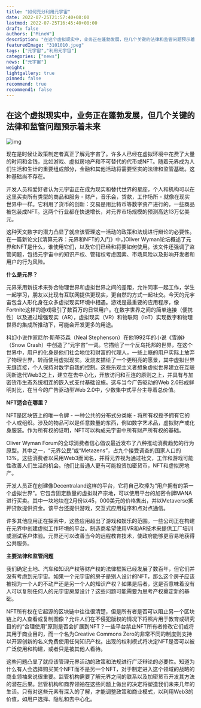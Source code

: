 ```yaml
---
title: "如何充分利用元宇宙"
date: 2022-07-25T21:57:40+08:00
lastmod: 2022-07-25T16:45:40+08:00
draft: false
authors: ["MineW"]
description: "在这个虚拟现实中，业务正在蓬勃发展，但几个关键的法律和监管问题预示着未来。"
featuredImage: "3101010.jpeg"
tags: ["元宇宙","利用元宇宙"]
categories: ["news"]
news: ["元宇宙"]
weight: 
lightgallery: true
pinned: false
recommend: true
recommend1: false
---
```


## 在这个虚拟现实中，业务正在蓬勃发展，但几个关键的法律和监管问题预示着未来

![img](https://www.oliverwymanforum.com/future-of-money/2022/may/how-to-make-the-most-out-of-the-metaverse/_jcr_content/banner.coreimg.jpeg/1652730500787/metaverse-image.jpeg)

现在是时候让政策制定者真正了解元宇宙了。许多人已经在虚拟环境中花费了大量的时间和金钱，比如游戏、虚拟房地产和不可替代的代币或NFT。随着元界成为人们生活和生计的重要组成部分，金融和其他活动将需要坚实的法律和监管基础。这种基础尚不存在。

开发人员和爱好者认为元宇宙正在成为现实和替代世界的星座，个人和机构可以在这里买卖所有类型的商品和服务 - 财产，音乐会，贷款，工作场所 - 就像在现实世界中一样。它利用了货币的创新：交易是用比特币等数字资产进行的，一些商品被包装成NFT。这两个行业都在快速增长，对元界市场规模的预测高达13万亿美元。

这种天文数字的潜力凸显了就应该管理这一活动的政策和法规进行辩论的必要性。在一篇新论文[《清算元界：元界和NFT的入门》中，]Oliver Wyman论坛概述了元界和NFT是什么，谁使用它们，以及它们已经和将要如何使用。该文件还强调了监管问题，包括元宇宙中的知识产权、管辖权考虑因素、市场风险以及影响开发者和用户的行为风险。


**什么是元界？**

元界采用新技术来弥合物理世界和虚拟世界之间的差距，允许同事一起工作，学生一起学习，朋友以比现有互联网提供更现实，更自然的方式一起社交。今天的元宇宙包含人形化身在众多虚拟现实环境中相遇。游戏是最重要的应用程序，像Fortnite这样的游戏吸引了数百万的日常用户。在数字世界之间的简单连接（便携性）以及通过增强现实（AR），虚拟现实（VR）和物联网（IoT）实现数字和物理世界的集成所推动下，可能会开发更多的用途。

科幻小说作家尼尔·斯蒂芬森（Neal Stephenson）在他1992年的小说《雪崩》（Snow Crash）中创造了“元宇宙”一词。它描绘了一个反乌托邦的世界，在这个世界中，用户的化身是他们社会地位和财富的代理人，一些上瘾的用户实际上放弃了物理世界，转而使用虚拟现实。发烧友描绘了一个更明亮的愿景，其中虚拟世界无缝连接，个人保持对数字自我的控制。这些乐观主义者想象虚拟世界建立在互联网新迭代Web3之上，建立在去中心化，开放访问和互连的原则之上，并具有与加密货币生态系统相连的嵌入式支付基础设施。这与当今广告驱动的Web 2.0形成鲜明对比，在当今的广告驱动型Web 2.0中，少数集中式平台主导着总价值。

**NFT适合在哪里？**

NFT是区块链上的唯一令牌 - 一种公共的分布式分类帐 - 将所有权授予拥有它的个人或组织。涉及的物品可以是任意数量的东西，例如数字艺术品，虚拟财产或化身服装。作为所有权的证明，NFT可以构成元宇宙中所有财产所有权的基础。

Oliver Wyman Forum的全球消费者信心倡议最近发布了八种推动消费趋势的行为原型。其中之一，“元界公民”或“Metazens”，占九个接受调查的国家人口的13%。这些消费者以采用Web3而闻名，并将元界视为通过社交，工作和游戏可能性改善人们生活的机会。他们比普通人更有可能投资加密货币，NFT和虚拟房地产。

开发人员正在创建像Decentraland这样的平台，它将自己吹捧为“用户拥有的第一个虚拟世界”。它包含固定数量的虚拟财产宗地，可以使用平台的加密令牌MANA进行买卖。其中一块地块在2月份以45，000美元的价格售出，并以Metaverse抵押贷款提供资金。该平台还提供游戏，交互式应用程序和点对点通信。

许多其他应用正在探索中，这些应用超出了游戏和娱乐的范围。一些公司正在构建在元界中创建虚拟工作环境的平台。制造商希望使用VR和AR技术来提供工厂培训或测试客户体验。元界还可以改善当今的远程教育技术，使政府能够更容易地获得公共服务。

**主要法律和监管问题**

我们确定土地、汽车和知识产权等财产权的法律框架已经发展了数百年，但它们并没有考虑到元宇宙。如果一个元宇宙的房子是别人设计的NFT，那么这个房子应该被视为一个人的不动产还是另一个人的知识产权？如果是后者，这是否意味着没有人可以复制任何人的元宇宙房屋设计？这些问题可能需要为思考产权奠定新的基础。

NFT所有权在它起源的区块链中往往很清楚，但是所有者是否可以阻止另一个区块链上的人查看或复制图像？允许人们在不侵犯版权的情况下将照片用于教育或研究目的的“合理使用”原则是否会扩展到NFT？一些平台禁止NFT所有者修改它们或将其用于商业目的，而一个名为Creative Commons Zero的非常不同的制度则支持以开源创新的名义免费使用任何知识产权。出现的权利模式将决定NFT是否可以被广泛使用和构建，或者只是被其他人看待。

这些问题凸显了就应该管理元界活动的政策和法规进行广泛辩论的必要性。知道为什么有人会选择购买某个NFT而不是另一个NFT，对于制定进入这个领域的战略的商业领袖来说很重要。监管机构需要了解元界之间的联系以及加密货币开发其方法的潜在后果。监管机构和商界领袖在这些问题上做出的决定将塑造我们未来几年的生活。只有对这些元素有深入的了解，才能调整政策和商业模式，以利用Web3的价值，如用户选择、隐私和去中心化。